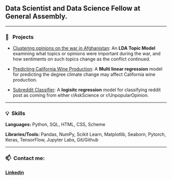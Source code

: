 
## **Data Scientist** and **Data Science Fellow at General Assembly.**

---
###  💾 &nbsp; Projects

- [Clustering opinions on the war in Afghanistan](https://github.com/Jack-Rayner/clustering-opinions-on-the-war-in-afghanistan-): An **LDA Topic Model** examining what topics or opinions were important during the war, and how sentiments on such topics change as the conflict continued.



- [Predicting California Wine Production](https://github.com/Jack-Rayner/Impact-of-Climate-Change-on-Wine-Production-in-California): A **Multi linear regression** model for predicting the degree climate change may affect California wine production.


- [Subreddit Classifier](https://github.com/Jack-Rayner/reddit-classification): A **logisitc regression** model for classifying reddit post as coming from either r/AskScience or r/UnpopularOpinion.

---
### 💡&nbsp; Skills
**Languages:** Python, SQL, HTML, CSS, Scheme

**Libraries/Tools:** Pandas, NumPy, Scikit Learn, Matplotlib, Seaborn, Pytorch, Keras, TensorFlow, Jupyter Labs, Git/Github

---
### 📫 &nbsp;Contact me:
#### [Linkedin](https://www.linkedin.com/in/raynerjack/)
